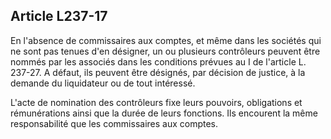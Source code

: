 Article L237-17
----
En l'absence de commissaires aux comptes, et même dans les sociétés qui ne sont
pas tenues d'en désigner, un ou plusieurs contrôleurs peuvent être nommés par
les associés dans les conditions prévues au I de l'article L. 237-27. A défaut,
ils peuvent être désignés, par décision de justice, à la demande du liquidateur
ou de tout intéressé.

L'acte de nomination des contrôleurs fixe leurs pouvoirs, obligations et
rémunérations ainsi que la durée de leurs fonctions. Ils encourent la même
responsabilité que les commissaires aux comptes.
